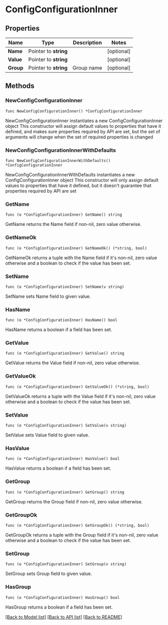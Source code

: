 # ConfigConfigurationInner

## Properties

Name | Type | Description | Notes
------------ | ------------- | ------------- | -------------
**Name** | Pointer to **string** |  | [optional] 
**Value** | Pointer to **string** |  | [optional] 
**Group** | Pointer to **string** | Group name | [optional] 

## Methods

### NewConfigConfigurationInner

`func NewConfigConfigurationInner() *ConfigConfigurationInner`

NewConfigConfigurationInner instantiates a new ConfigConfigurationInner object
This constructor will assign default values to properties that have it defined,
and makes sure properties required by API are set, but the set of arguments
will change when the set of required properties is changed

### NewConfigConfigurationInnerWithDefaults

`func NewConfigConfigurationInnerWithDefaults() *ConfigConfigurationInner`

NewConfigConfigurationInnerWithDefaults instantiates a new ConfigConfigurationInner object
This constructor will only assign default values to properties that have it defined,
but it doesn't guarantee that properties required by API are set

### GetName

`func (o *ConfigConfigurationInner) GetName() string`

GetName returns the Name field if non-nil, zero value otherwise.

### GetNameOk

`func (o *ConfigConfigurationInner) GetNameOk() (*string, bool)`

GetNameOk returns a tuple with the Name field if it's non-nil, zero value otherwise
and a boolean to check if the value has been set.

### SetName

`func (o *ConfigConfigurationInner) SetName(v string)`

SetName sets Name field to given value.

### HasName

`func (o *ConfigConfigurationInner) HasName() bool`

HasName returns a boolean if a field has been set.

### GetValue

`func (o *ConfigConfigurationInner) GetValue() string`

GetValue returns the Value field if non-nil, zero value otherwise.

### GetValueOk

`func (o *ConfigConfigurationInner) GetValueOk() (*string, bool)`

GetValueOk returns a tuple with the Value field if it's non-nil, zero value otherwise
and a boolean to check if the value has been set.

### SetValue

`func (o *ConfigConfigurationInner) SetValue(v string)`

SetValue sets Value field to given value.

### HasValue

`func (o *ConfigConfigurationInner) HasValue() bool`

HasValue returns a boolean if a field has been set.

### GetGroup

`func (o *ConfigConfigurationInner) GetGroup() string`

GetGroup returns the Group field if non-nil, zero value otherwise.

### GetGroupOk

`func (o *ConfigConfigurationInner) GetGroupOk() (*string, bool)`

GetGroupOk returns a tuple with the Group field if it's non-nil, zero value otherwise
and a boolean to check if the value has been set.

### SetGroup

`func (o *ConfigConfigurationInner) SetGroup(v string)`

SetGroup sets Group field to given value.

### HasGroup

`func (o *ConfigConfigurationInner) HasGroup() bool`

HasGroup returns a boolean if a field has been set.


[[Back to Model list]](../README.md#documentation-for-models) [[Back to API list]](../README.md#documentation-for-api-endpoints) [[Back to README]](../README.md)


